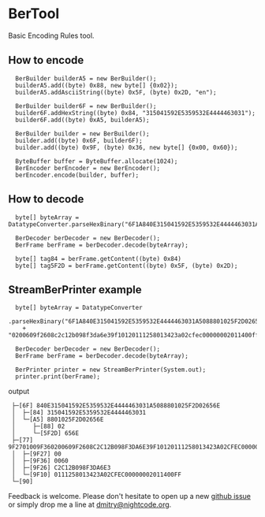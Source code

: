 # BerTool 

Basic Encoding Rules tool.

How to encode 
-------------

```
  BerBuilder builderA5 = new BerBuilder();
  builderA5.add((byte) 0x88, new byte[] {0x02});
  builderA5.addAsciiString((byte) 0x5F, (byte) 0x2D, "en");

  BerBuilder builder6F = new BerBuilder();
  builder6F.addHexString((byte) 0x84, "315041592E5359532E4444463031");
  builder6F.add((byte) 0xA5, builderA5);

  BerBuilder builder = new BerBuilder();
  builder.add((byte) 0x6F, builder6F);
  builder.add((byte) 0x9F, (byte) 0x36, new byte[] {0x00, 0x60});

  ByteBuffer buffer = ByteBuffer.allocate(1024);
  BerEncoder berEncoder = new BerEncoder();
  berEncoder.encode(builder, buffer);
```

How to decode 
-------------

```
  byte[] byteArray = DatatypeConverter.parseHexBinary("6F1A840E315041592E5359532E4444463031A5088801025F2D02656E9f36020060");

  BerDecoder berDecoder = new BerDecoder();
  BerFrame berFrame = berDecoder.decode(byteArray);

  byte[] tag84 = berFrame.getContent((byte) 0x84)
  byte[] tag5F2D = berFrame.getContent((byte) 0x5F, (byte) 0x2D);
```

StreamBerPrinter example
------------------------

```
  byte[] byteArray = DatatypeConverter
    .parseHexBinary("6F1A840E315041592E5359532E4444463031A5088801025F2D02656E77299f2701009f36"
    + "0200609f2608c2c12b098f3da6e39f10120111258013423a02cfec00000002011400ff9000"); 

  BerDecoder berDecoder = new BerDecoder();
  BerFrame berFrame = berDecoder.decode(byteArray);

  BerPrinter printer = new StreamBerPrinter(System.out);
  printer.print(berFrame);
```

output

```
 ├─[6F] 840E315041592E5359532E4444463031A5088801025F2D02656E
 │  ├─[84] 315041592E5359532E4444463031
 │  └─[A5] 8801025F2D02656E
 │     ├─[88] 02
 │     └─[5F2D] 656E
 ├─[77] 9F2701009F360200609F2608C2C12B098F3DA6E39F10120111258013423A02CFEC00000002011400FF
 │  ├─[9F27] 00
 │  ├─[9F36] 0060
 │  ├─[9F26] C2C12B098F3DA6E3
 │  └─[9F10] 0111258013423A02CFEC00000002011400FF
 └─[90]
```


Feedback is welcome. Please don't hesitate to open up a new [github issue](https://github.com/nightcode/bertool/issues) or simply drop me a line at <dmitry@nightcode.org>.
